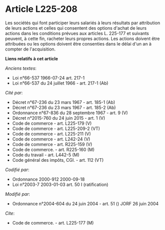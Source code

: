 # Article L225-208

Les sociétés qui font participer leurs salariés à leurs résultats par attribution de leurs actions et celles qui consentent
des options d'achat de leurs actions dans les conditions prévues aux articles L. 225-177 et suivants peuvent, à cette fin,
racheter leurs propres actions. Les actions doivent être attribuées ou les options doivent être consenties dans le délai d'un
an à compter de l'acquisition.

**Liens relatifs à cet article**

_Anciens textes_:

  - Loi n°66-537 1966-07-24 art. 217-1
  - Loi n°66-537 du 24 juillet 1966 - art. 217-1 (Ab)

_Cité par_:

  - Décret n°67-236 du 23 mars 1967 - art. 185-1 (Ab)
  - Décret n°67-236 du 23 mars 1967 - art. 185-2 (Ab)
  - Ordonnance n°67-836 du 28 septembre 1967 - art. 9 (V)
  - Décret n°2015-760 du 24 juin 2015 - art. 1 (V)
  - Code de commerce - art. L225-179 (V)
  - Code de commerce - art. L225-209-2 (VT)
  - Code de commerce - art. L225-211 (V)
  - Code de commerce - art. L242-24 (V)
  - Code de commerce - art. R225-159 (V)
  - Code de commerce. - art. R225-160 (M)
  - Code du travail - art. L442-5 (M)
  - Code général des impôts, CGI. - art. 112 (VT)

_Codifié par_:

  - Ordonnance 2000-912 2000-09-18
  - Loi n°2003-7 2003-01-03 art. 50 I (ratification)

_Modifié par_:

  - Ordonnance n°2004-604 du 24 juin 2004 - art. 51 () JORF 26 juin 2004

_Cite_:

  - Code de commerce. - art. L225-177 (M)
